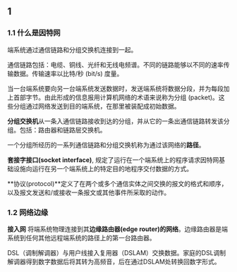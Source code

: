 ## 1

### 1.1 什么是因特网

端系统通过通信链路和分组交换机连接到一起。

通信链路包括：电缆、铜线、光纤和无线电频谱。不同的链路能够以不同的速率传输数据。传输速率以比特/秒 (bit/s) 度量。

当一台端系统要向另一台端系统发送数据时，发送端系统将数据分段，并为每段加上首部字节。由此形成的信息报用计算机网络的术语来说称为分组 (packet)。这些分组通过网络发送到目的端系统，在那里被装配成初始数据。

**分组交换机**从一条入通信链路接收到达的分组，并从它的一条出通信链路转发该分组。包括：路由器和链路层交换机。

一个分组所经历的一系列通信链路和分组交换机称为通过该网络的**路径**。

**套接字接口(socket interface)**, 规定了运行在一个端系统上的程序请求因特网基础设施向运行在另一个端系统上的特定目的地程序交付数据的方式。

**协议(protocol)**定义了在两个或多个通信实体之间交换的报文的格式和顺序，以及报文发送和/或接收一条报文或其他事件所采取的动作。

### 1.2 网络边缘

**接入网** 将端系统物理连接到其**边缘路由器(edge router)的网络**。边缘路由器是端系统到任何其他远程端系统的路径上的第一台路由器。

DSL（调制解调器）与用户线接入复用器（DSLAM）交换数据。家庭的DSL调制解调器得到数字数据后将其转为高频音，后在通过DSLAM处转换回数字形式。
